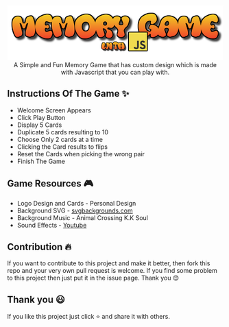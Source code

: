 <p align="center">
  <img src="img/test3.png" alt="Game Logo" width="650"> <br>
  A Simple and Fun Memory Game that has custom design which is made with Javascript that you can play with.
</p>

## Instructions Of The Game ✨

* Welcome Screen Appears
* Click Play Button
* Display 5 Cards
* Duplicate 5 cards resulting to 10
* Choose Only 2 cards at a time
* Clicking the Card results to flips
* Reset the Cards when picking the wrong pair
* Finish The Game

## Game Resources 🎮

* Logo Design and Cards - Personal Design
* Background SVG - [svgbackgrounds.com](svgbackgrounds.com)
* Background Music - Animal Crossing K.K Soul
* Sound Effects - [Youtube](www.youtube.com)

## Contribution 🔥

If you want to contribute to this project and make it better, then fork this repo and your very own pull request is welcome. If you find some problem to this project then just put it in the issue page. Thank you 😊

## Thank you 😃

If you like this project just click ⭐ and share it with others.

